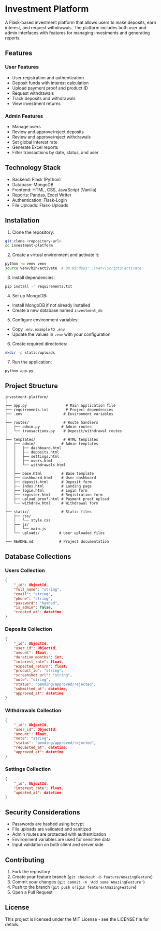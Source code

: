 # Investment Platform

A Flask-based investment platform that allows users to make deposits, earn interest, and request withdrawals. The platform includes both user and admin interfaces with features for managing investments and generating reports.

## Features

### User Features
- User registration and authentication
- Deposit funds with interest calculation
- Upload payment proof and product ID
- Request withdrawals
- Track deposits and withdrawals
- View investment returns

### Admin Features
- Manage users
- Review and approve/reject deposits
- Review and approve/reject withdrawals
- Set global interest rate
- Generate Excel reports
- Filter transactions by date, status, and user

## Technology Stack

- Backend: Flask (Python)
- Database: MongoDB
- Frontend: HTML, CSS, JavaScript (Vanilla)
- Reports: Pandas, Excel Writer
- Authentication: Flask-Login
- File Uploads: Flask-Uploads

## Installation

1. Clone the repository:
```bash
git clone <repository-url>
cd investment-platform
```

2. Create a virtual environment and activate it:
```bash
python -m venv venv
source venv/bin/activate  # On Windows: .\venv\Scripts\activate
```

3. Install dependencies:
```bash
pip install -r requirements.txt
```

4. Set up MongoDB:
- Install MongoDB if not already installed
- Create a new database named `investment_db`

5. Configure environment variables:
- Copy `.env.example` to `.env`
- Update the values in `.env` with your configuration

6. Create required directories:
```bash
mkdir -p static/uploads
```

7. Run the application:
```bash
python app.py
```

## Project Structure

```
investment-platform/
│
├── app.py                  # Main application file
├── requirements.txt        # Project dependencies
├── .env                   # Environment variables
│
├── routes/                # Route handlers
│   ├── admin.py          # Admin routes
│   └── transactions.py    # Deposit/withdrawal routes
│
├── templates/             # HTML templates
│   ├── admin/            # Admin templates
│   │   ├── dashboard.html
│   │   ├── deposits.html
│   │   ├── settings.html
│   │   ├── users.html
│   │   └── withdrawals.html
│   │
│   ├── base.html         # Base template
│   ├── dashboard.html    # User dashboard
│   ├── deposit.html      # Deposit form
│   ├── index.html        # Landing page
│   ├── login.html        # Login form
│   ├── register.html     # Registration form
│   ├── upload_proof.html # Payment proof upload
│   └── withdraw.html     # Withdrawal form
│
├── static/               # Static files
│   ├── css/
│   │   └── style.css
│   ├── js/
│   │   └── main.js
│   └── uploads/         # User uploaded files
│
└── README.md            # Project documentation
```

## Database Collections

### Users Collection
```json
{
    "_id": ObjectId,
    "full_name": "string",
    "email": "string",
    "phone": "string",
    "password": "hashed",
    "is_admin": false,
    "created_at": datetime
}
```

### Deposits Collection
```json
{
    "_id": ObjectId,
    "user_id": ObjectId,
    "amount": float,
    "duration_months": int,
    "interest_rate": float,
    "expected_return": float,
    "product_id": "string",
    "screenshot_url": "string",
    "note": "string",
    "status": "pending/approved/rejected",
    "submitted_at": datetime,
    "approved_at": datetime
}
```

### Withdrawals Collection
```json
{
    "_id": ObjectId,
    "user_id": ObjectId,
    "amount": float,
    "note": "string",
    "status": "pending/approved/rejected",
    "requested_at": datetime,
    "approved_at": datetime
}
```

### Settings Collection
```json
{
    "_id": ObjectId,
    "interest_rate": float,
    "updated_at": datetime
}
```

## Security Considerations

- Passwords are hashed using bcrypt
- File uploads are validated and sanitized
- Admin routes are protected with authentication
- Environment variables are used for sensitive data
- Input validation on both client and server side

## Contributing

1. Fork the repository
2. Create your feature branch (`git checkout -b feature/AmazingFeature`)
3. Commit your changes (`git commit -m 'Add some AmazingFeature'`)
4. Push to the branch (`git push origin feature/AmazingFeature`)
5. Open a Pull Request

## License

This project is licensed under the MIT License - see the LICENSE file for details.
